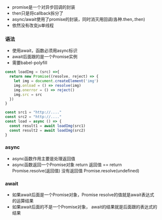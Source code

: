 - promise是一个对异步回调的封装
- then只是将callback拆分了
- async/await使用了promise的封装，同时消灭用回调(各种.then,.then)
- 依然没有改变js单线程

### 语法
- 使用await，函数必须用async标识
- await后面跟的是一个Promise实例
- 需要babel-polyfill
```js
const loadImg = (src) =>{
  return new Promise((resolve, reject) => {
    let img = document.createElement('img')
    img.onload = () => resolve(img)
    img.onerror = () => reject()
    img.src = src
  })
}

const src1 = "http://...."
const src2 = "http://...."
const load = async () => {
  const result1 = await loadImg(src1)
  const result2 = await loadImg(src2)
}
```
### async
- async函数作用主要是处理返回值
- async函数返回一个Promise对象 return 返回值 == return Promise.resolve(返回值)
没有返回值 Promise.resolve(undefined)
### await
- 如果await后面是一个Promise对象，Promise resolve的值就是await表达式的运算结果
- 如果await后面的不是一个Promise对象， await的结果就是后面跟的表达式的结果
